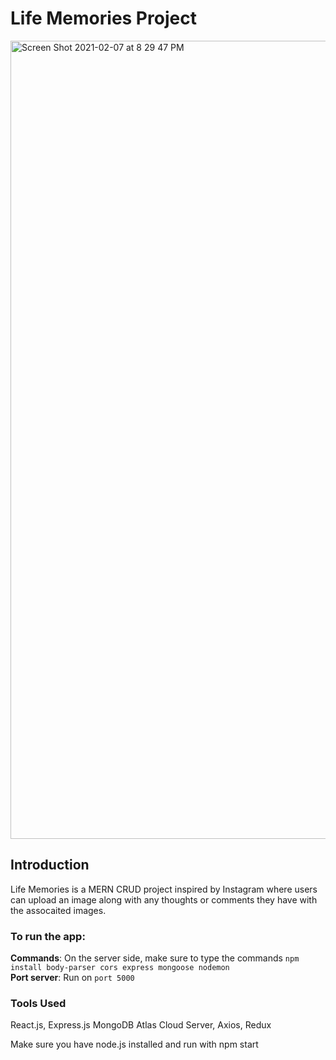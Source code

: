 # Life Memories Project
<img width="1277" alt="Screen Shot 2021-02-07 at 8 29 47 PM" src="https://user-images.githubusercontent.com/51249015/107173101-3c1c0180-6984-11eb-82a2-16312ef6d03c.png">

## Introduction
Life Memories is a MERN CRUD project inspired by Instagram where users can upload an image along with any thoughts or comments they have with the assocaited images.

### To run the app:
**Commands**: On the server side, make sure to type the commands `npm install body-parser cors express mongoose nodemon`\
**Port server**: Run on `port 5000`

### Tools Used
React.js, Express.js MongoDB Atlas Cloud Server, Axios, Redux

Make sure you have node.js installed and run with npm start

